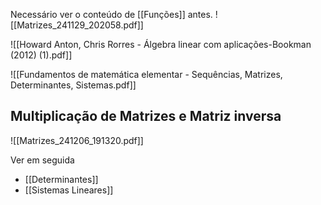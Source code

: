   Necessário ver o conteúdo de [[Funções]] antes.
![[Matrizes_241129_202058.pdf]]

![[Howard Anton, Chris Rorres - Álgebra linear com aplicações-Bookman (2012) (1).pdf]]


![[Fundamentos de matemática elementar - Sequências, Matrizes, Determinantes, Sistemas.pdf]]


## Multiplicação de Matrizes e Matriz inversa

![[Matrizes_241206_191320.pdf]]


Ver em seguida
- [[Determinantes]]
- [[Sistemas Lineares]]